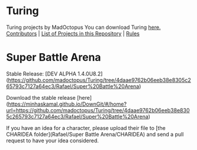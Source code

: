 # Turing
Turing projects by MadOctopus
You can download Turing <a href="http://compsci.ca/holtsoft/" target="_blank">here.</a>
<br>
[Contributors](#contributors) | [List of Projects in this Repository](#list-of-projects-in-this-repository) | [Rules](CONTRIBUTING.md)

# Super Battle Arena
Stable Release: [DEV ALPHA 1.4.0U8.2] (https://github.com/madoctopus/Turing/tree/4daae9762b06eeb38e8305c265793c7127a64ec3/Rafael/Super%20Battle%20Arena) 


<a name="get-superbattlearena"></a>
Download the stable release [here] (https://minhaskamal.github.io/DownGit/#/home?url=https://github.com/madoctopus/Turing/tree/4daae9762b06eeb38e8305c265793c7127a64ec3/Rafael/Super%20Battle%20Arena)


If you have an idea for a character, please upload their file to [the CHARIDEA folder](Rafael/Super Battle Arena/CHARIDEA) and send a pull request to have your idea considered.

